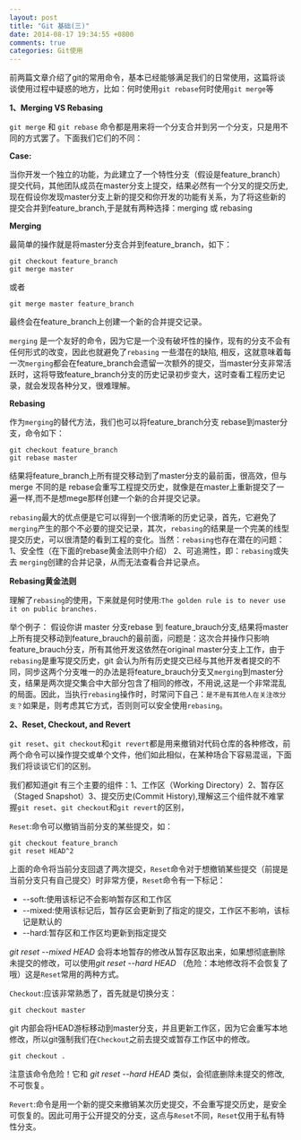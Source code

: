 ```yaml
---
layout: post
title: "Git 基础(三)"
date: 2014-08-17 19:34:55 +0800
comments: true
categories: Git使用
---
```



前两篇文章介绍了git的常用命令，基本已经能够满足我们的日常使用，这篇将谈谈使用过程中疑惑的地方，比如：何时使用`git rebase`何时使用`git merge`等

**1、Merging VS Rebasing**

`git merge` 和 `git rebase` 命令都是用来将一个分支合并到另一个分支，只是用不同的方式罢了。下面我们它们的不同：

<!--more-->

**Case:**
	
当你开发一个独立的功能，为此建立了一个特性分支（假设是feature_branch）提交代码，其他团队成员在master分支上提交，结果必然有一个分叉的提交历史,现在假设你发现master分支上新的提交和你开发的功能有关系，为了将这些新的提交合并到feature_branch,于是就有两种选择：merging 或 rebasing

**Merging**

最简单的操作就是将master分支合并到feature_branch，如下：

	git checkout feature_branch
	git merge master
	
或者

	git merge master feature_branch
	
最终会在feature_branch上创建一个新的合并提交记录。

`merging` 是一个友好的命令，因为它是一个没有破坏性的操作，现有的分支不会有任何形式的改变，因此也就避免了`rebasing` 一些潜在的缺陷, 相反，这就意味着每一次`merging`都会在feature_branch会遗留一次额外的提交，当master分支非常活跃时，这将导致feature_branch分支的历史记录初步变大，这时查看工程历史记录，就会发现各种分叉，很难理解。

**Rebasing**

作为`merging`的替代方法，我们也可以将feature_branch分支 rebase到master分支，命令如下：

	git checkout feature_branch
	git rebase master

结果将feature_branch上所有提交移动到了master分支的最前面，很高效，但与 merge 不同的是 rebase会重写工程提交历史，就像是在master上重新提交了一遍一样,而不是想mege那样创建一个新的合并提交记录。

`rebasing`最大的优点便是它可以得到一个很清晰的历史记录，首先，它避免了`merging`产生的那个不必要的提交记录，其次，`rebasing`的结果是一个完美的线型提交历史，可以很清楚的看到工程的变化。当然：`rebasing`也存在潜在的问题：1、安全性（在下面的rebase黄金法则中介绍） 2、可追溯性，即：`rebasing`或失去 `merging`创建的合并记录，从而无法查看合并记录点。

**Rebasing黄金法则**

理解了`rebasing`的使用，下来就是何时使用:`The golden rule is to never use it on public branches.`

举个例子：
假设你讲 master 分支rebase 到 feature_brauch分支,结果将master上所有提交移动到feature_brauch的最前面，问题是：这次合并操作只影响feature_brauch分支，所有其他开发这依然在original master分支上工作，由于`rebasing`是重写提交历史，git 会认为所有历史提交已经与其他开发者提交的不同，同步这两个分支唯一的办法是将feature_brauch分支又`merging`到master分支，结果是两次提交集合中大部分包含了相同的修改，不用说,这是一个非常混乱的局面。因此，当执行`rebasing`操作时，时常问下自己：`是不是有其他人在关注改分支？`如果是，则考虑其它方式，否则则可以安全使用`rebasing`。

**2、Reset, Checkout, and Revert**

`git reset`、`git checkout`和`git revert`都是用来撤销对代码仓库的各种修改，前两个命令可以操作提交或单个文件，他们如此相似，在某种场合下容易混谣，下面我们将谈谈它们的区别。

我们都知道git 有三个主要的组件：1、工作区（Working Directory）2、暂存区（Staged Snapshot）3、提交历史(Commit History),理解这三个组件就不难掌握`git reset`、`git checkout`和`git revert`的区别，

`Reset`:命令可以撤销当前分支的某些提交，如：

	git checkout feature_branch
	git reset HEAD^2
	
上面的命令将当前分支回退了两次提交，`Reset`命令对于想撤销某些提交（前提是当前分支只有自己提交）时非常方便，`Reset`命令有一下标记：

+ --soft:使用该标记不会影响暂存区和工作区
+ --mixed:使用该标记后，暂存区会更新到了指定的提交，工作区不影响，该标记是默认的
+ --hard:暂存区和工作区均更新到指定提交

*git reset --mixed HEAD* 会将本地暂存的修改从暂存区取出来，如果想彻底删除未提交的修改，可以使用*git reset --hard HEAD* （危险：本地修改将不会恢复了哦）这是`Reset`常用的两种方式。

`Checkout`:应该非常熟悉了，首先就是切换分支：

	git checkout master

git 内部会将HEAD游标移动到master分支，并且更新工作区，因为它会重写本地修改，所以git强制我们在`Checkout`之前去提交或暂存工作区中的修改。
	
	git checkout .
	
注意该命令危险！它和 *git reset --hard HEAD* 类似，会彻底删除未提交的修改,不可恢复。

`Revert`:命令是用一个新的提交来撤销某次历史提交，不会重写提交历史，是安全可恢复的。因此可用于公开提交的分支，这点与`Reset`不同，`Reset`仅用于私有特性分支。
